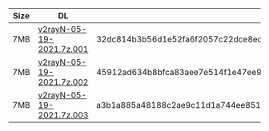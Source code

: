 |    Size   |     DL  | sha512sum |
|  ---  |  ---  |  ---  |
| 7MB | [v2rayN-05-19-2021.7z.001](https://cdn.jsdelivr.net/gh/googleians/v2rayN@main/v2rayN-05-19-2021.7z.001) | 32dc814b3b56d1e52fa6f2057c22dce8ed67e14b1357280b2292a7a162527d9ad38f1146005f2d9b3c35db6053de4c3f4ec9bde276317fd6fe7b638105bee1bc |
| 7MB | [v2rayN-05-19-2021.7z.002](https://cdn.jsdelivr.net/gh/googleians/v2rayN@main/v2rayN-05-19-2021.7z.002) | 45912ad634b8bfca83aee7e514f1e47ee9db28d89e140db6f312fad484173773aee5c663385958c3b52a64ce2a9f9c4f904774211ffec8e98a53196bfd25e325 |
| 7MB | [v2rayN-05-19-2021.7z.003](https://cdn.jsdelivr.net/gh/googleians/v2rayN@main/v2rayN-05-19-2021.7z.003) | a3b1a885a48188c2ae9c11d1a744ee8516b9411adba45dbdafffacd82392100755c61bf508e9c72f35819acb2166567aa626a4164fd33ffabfbdc053a7717ab8 |

